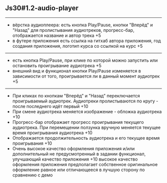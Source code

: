 ## Js30#1.2-audio-player

---

- вёрстка аудиоплеера: есть кнопка Play/Pause, кнопки "Вперёд" и "Назад" для пролистывания аудиотреков, прогресс-бар, отображается название и автор трека +5
- в футере приложения есть ссылка на гитхаб автора приложения, год создания приложения, логотип курса со ссылкой на курс +5

---

- есть кнопка Play/Pause, при клике по которой можно запустить или остановить проигрывание аудиотрека +5
- внешний вид и функционал кнопки Play/Pause изменяется в зависимости от того, проигрывается ли в данный момент аудиотрек +5

---

- При кликах по кнопкам "Вперёд" и "Назад" переключается проигрываемый аудиотрек. Аудиотреки пролистываются по кругу - после последнего идёт первый +10
- При смене аудиотрека меняется изображение - обложка аудиотрека +10
- Прогресс-бар отображает прогресс проигрывания текущего аудиотрека. При перемещении ползунка вручную меняется текущее время проигрывания аудиотрека +10
- Отображается продолжительность аудиотрека и его текущее время проигрывания +10
- Очень высокое качество оформления приложения и/или дополнительный не предусмотренный в задании функционал, улучшающий качество приложения +10
  высокое качество оформления приложения предполагает собственное оригинальное оформление равное или отличающееся в лучшую сторону по сравнению с демо
